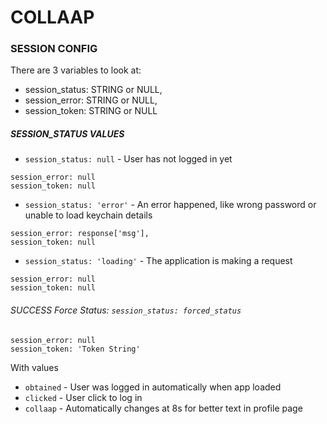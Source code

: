 # COLLAAP

### SESSION CONFIG
There are 3 variables to look at:
* session_status: STRING or NULL,
* session_error: STRING or NULL,
* session_token: STRING or NULL

##### SESSION_STATUS VALUES
* `session_status: null` - User has not logged in yet
```
session_error: null
session_token: null
``` 

* `session_status: 'error'` - An error happened, like wrong password or unable to load keychain details
```
session_error: response['msg'],
session_token: null
```

* `session_status: 'loading'` -  The application is making a request
```
session_error: null
session_token: null
```

###### SUCCESS Force Status: `session_status: forced_status` 
```
session_error: null
session_token: 'Token String'
```

With values

* `obtained` - User was logged in automatically when app loaded
* `clicked` - User click to log in
* `collaap` - Automatically changes at 8s for better text in profile page

